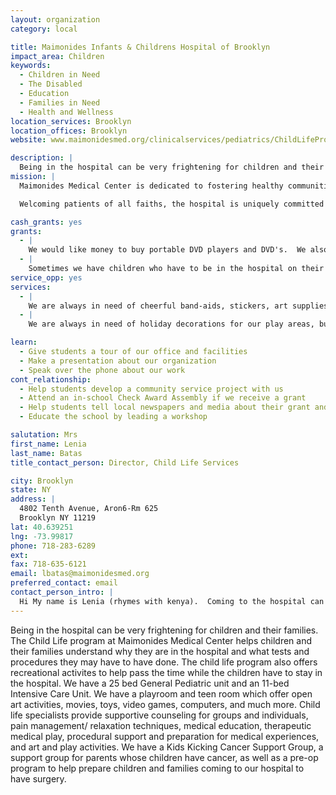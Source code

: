 ```yaml
---
layout: organization
category: local

title: Maimonides Infants & Childrens Hospital of Brooklyn
impact_area: Children
keywords: 
  - Children in Need
  - The Disabled
  - Education
  - Families in Need
  - Health and Wellness
location_services: Brooklyn
location_offices: Brooklyn
website: www.maimonidesmed.org/clinicalservices/pediatrics/ChildLifeProgram.htm

description: |
  Being in the hospital can be very frightening for children and their families. The Child Life program at Maimonides Medical Center helps children and their families understand why they are in the hospital and what tests and procedures they may have to have done.  The child life program also offers recreational activites to help pass the time while the children have to stay in the hospital.  We have a 25 bed General Pediatric unit and an 11-bed Intensive Care Unit. We have a playroom and teen room which offer  open art activities, movies, toys, video games, computers, and much more.  Child life specialists provide supportive counseling for groups and individuals, pain management/ relaxation techniques, medical education, therapeutic medical play, procedural support and preparation for medical experiences, and art and play activities.  We have a Kids Kicking Cancer Support Group, a support group for parents whose children have cancer, as well as a pre-op program to help prepare children and families coming to our hospital to have surgery.
mission: |
  Maimonides Medical Center is dedicated to fostering healthy communities. We provide high quality, compassionate patient care and comprehensive community services. As a premier academic medical center, we are devoted to educating health care professionals, patients, families, employees and the communities we serve. We conduct research that improves the lives of our patients.

  Welcoming patients of all faiths, the hospital is uniquely committed to serving the special health care needs of the orthodox Jewish community, whose religious and cultural traditions help to guide the provision of our services.

cash_grants: yes
grants: 
  - |
    We would like money to buy portable DVD players and DVD's.  We also need  toys for the playroom and teen room. Such items needed are Wii games, books, art supplies, as well as mobiles and crib toys. All the items vary in price-We would like $100-$500.
  - |
    Sometimes we have children who have to be in the hospital on their birthday. We would like to have some money to buy these children a small birthday cake and a present. Around 50 children a year are hosptialized on their birthday. We would like to spend  $10 for each child totalling $500 for the year.
service_opp: yes
services: 
  - |
    We are always in need of cheerful band-aids, stickers, art supplies or books. If a class can organize a drive in their school for any of these products that would be great.
  - |
    We are always in need of holiday decorations for our play areas, bulletin boards and to decorate the walls in the hallways and patient rooms.  This helps make the hospital more colorful and cheery.

learn: 
  - Give students a tour of our office and facilities
  - Make a presentation about our organization
  - Speak over the phone about our work
cont_relationship: 
  - Help students develop a community service project with us
  - Attend an in-school Check Award Assembly if we receive a grant
  - Help students tell local newspapers and media about their grant and/or project with us
  - Educate the school by leading a workshop

salutation: Mrs
first_name: Lenia
last_name: Batas
title_contact_person: Director, Child Life Services

city: Brooklyn
state: NY
address: |
  4802 Tenth Avenue, Aron6-Rm 625  
  Brooklyn NY 11219
lat: 40.639251
lng: -73.99817
phone: 718-283-6289
ext: 
fax: 718-635-6121
email: lbatas@maimonidesmed.org
preferred_contact: email
contact_person_intro: |
  Hi My name is Lenia (rhymes with kenya).  Coming to the hospital can be very scary for kids.  My job is to help make it less scary by explaining why a child is in the hospital and what tests and medications they may have done.  We always need new materials for our playrooms.  We have gotten some Common Cents grants in the past to buy a lot of wonderful toys, video games and books. I would love to give your group a tour so you can see our hospital and playroom and learn more about our program.
---
```

Being in the hospital can be very frightening for children and their families. The Child Life program at Maimonides Medical Center helps children and their families understand why they are in the hospital and what tests and procedures they may have to have done.  The child life program also offers recreational activites to help pass the time while the children have to stay in the hospital.  We have a 25 bed General Pediatric unit and an 11-bed Intensive Care Unit. We have a playroom and teen room which offer  open art activities, movies, toys, video games, computers, and much more.  Child life specialists provide supportive counseling for groups and individuals, pain management/ relaxation techniques, medical education, therapeutic medical play, procedural support and preparation for medical experiences, and art and play activities.  We have a Kids Kicking Cancer Support Group, a support group for parents whose children have cancer, as well as a pre-op program to help prepare children and families coming to our hospital to have surgery.